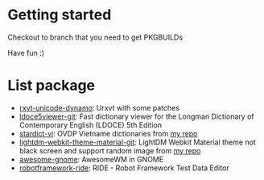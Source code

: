 Getting started
=======

Checkout to branch that you need to get PKGBUILDs

Have fun :)

List package
=======

- [rxvt-unicode-dynamo](../../tree/rxvt-unicode-dynamo): Urxvt with some patches
- [ldoce5viewer-git](../../tree/ldoce5viewer-git): Fast dictionary viewer for the Longman Dictionary of Contemporary English (LDOCE) 5th Edition
- [stardict-vi](../../tree/stardict-vi): OVDP Vietname dictionaries from [my repo](../../../stardict-vi)
- [lightdm-webkit-theme-material-git](../../tree/lightdm-webkit-theme-material-git): LightDM Webkit Material theme not black screen and support random image from [my repo](../../../lightdm-webkit-material)
- [awesome-gnome](../../tree/awesome-gnome): AwesomeWM in GNOME
- [robotframework-ride](../../tree/robotframework-ride): RIDE - Robot Framework Test Data Editor
